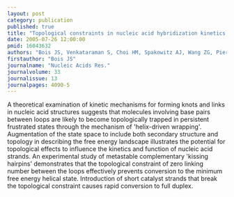 ```yaml
---
layout: post
category: publication
published: true
title: "Topological constraints in nucleic acid hybridization kinetics."
date: 2005-07-26 12:00:00
pmid: 16043632
authors: "Bois JS, Venkataraman S, Choi HM, Spakowitz AJ, Wang ZG, Pierce NA"
firstauthor: "Bois JS"
journalname: "Nucleic Acids Res."
journalvolume: 33
journalissue: 13
journalpages: 4090-5
---
```


A theoretical examination of kinetic mechanisms for forming knots and links in nucleic acid structures suggests that molecules involving base pairs between loops are likely to become topologically trapped in persistent frustrated states through the mechanism of 'helix-driven wrapping'. Augmentation of the state space to include both secondary structure and topology in describing the free energy landscape illustrates the potential for topological effects to influence the kinetics and function of nucleic acid strands. An experimental study of metastable complementary 'kissing hairpins' demonstrates that the topological constraint of zero linking number between the loops effectively prevents conversion to the minimum free energy helical state. Introduction of short catalyst strands that break the topological constraint causes rapid conversion to full duplex.

